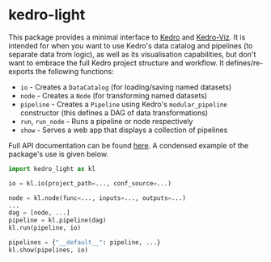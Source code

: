 # kedro-light

This package provides a minimal interface to [Kedro](https://github.com/kedro-org/kedro) and [Kedro-Viz](https://github.com/kedro-org/kedro-viz). It is intended for when you want to use Kedro's data catalog and pipelines (to separate data from logic), as well as its visualisation capabilities, but don't want to embrace the full Kedro project structure and workflow. It defines/re-exports the following functions:

* `io` - Creates a `DataCatalog` (for loading/saving named datasets)
* `node` - Creates a `Node` (for transforming named datasets)
* `pipeline` - Creates a `Pipeline` using Kedro's `modular_pipeline` constructor (this defines a DAG of data transformations)
* `run`, `run_node` - Runs a pipeline or node respectively
* `show` - Serves a web app that displays a collection of pipelines

Full API documentation can be found [here](https://ellwise.github.io/kedro-light). A condensed example of the package's use is given below.

```python
import kedro_light as kl

io = kl.io(project_path=..., conf_source=...)

node = kl.node(func=..., inputs=..., outputs=...)
...
dag = [node, ...]
pipeline = kl.pipeline(dag)
kl.run(pipeline, io)

pipelines = {"__default__": pipeline, ...}
kl.show(pipelines, io)
```
